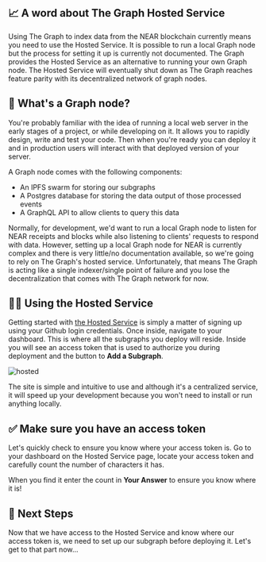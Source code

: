 ## 📈 A word about The Graph Hosted Service

Using The Graph to index data from the NEAR blockchain currently means you need to use the Hosted Service. It is possible to run a local Graph node but the process for setting it up is currently not documented. The Graph provides the Hosted Service as an alternative to running your own Graph node. The Hosted Service will eventually shut down as The Graph reaches feature parity with its decentralized network of graph nodes.

## 🤔 What's a Graph node?

You're probably familiar with the idea of running a local web server in the early stages of a project, or while developing on it. It allows you to rapidly design, write and test your code. Then when you're ready you can deploy it and in production users will interact with that deployed version of your server.

A Graph node comes with the following components:

- An IPFS swarm for storing our subgraphs
- A Postgres database for storing the data output of those processed events
- A GraphQL API to allow clients to query this data

Normally, for development, we'd want to run a local Graph node to listen for NEAR receipts and blocks while also listening to clients' requests to respond with data. However, setting up a local Graph node for NEAR is currently complex and there is very little/no documentation available, so we're going to rely on The Graph's hosted service. Unfortunately, that means The Graph is acting like a single indexer/single point of failure and you lose the decentralization that comes with The Graph network for now.

## 👨‍💻 Using the Hosted Service

Getting started with [the Hosted Service](https://thegraph.com/hosted-service/) is simply a matter of signing up using your Github login credentials. Once inside, navigate to your dashboard. This is where all the subgraphs you deploy will reside. Inside you will see an access token that is used to authorize you during deployment and the button to **Add a Subgraph**.

![hosted](https://raw.githubusercontent.com/figment-networks/learn-web3-dapp/main/markdown/__images__/the-graph-near/hosted-01.png)

The site is simple and intuitive to use and although it's a centralized service, it will speed up your development because you won't need to install or run anything locally.

## ✅ Make sure you have an access token

Let's quickly check to ensure you know where your access token is. Go to your dashboard on the Hosted Service page, locate your access token and carefully count the number of characters it has.

When you find it enter the count in **Your Answer** to ensure you know where it is!

## 👣 Next Steps

Now that we have access to the Hosted Service and know where our access token is, we need to set up our subgraph before deploying it. Let's get to that part now...
